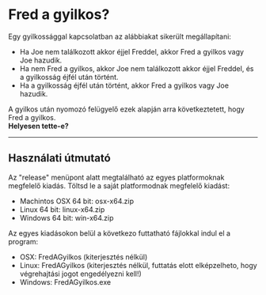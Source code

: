 # Fred a gyilkos?

Egy gyilkossággal kapcsolatban az alábbiakat sikerült megállapítani:
- Ha Joe nem találkozott akkor éjjel Freddel, akkor Fred a gyilkos vagy Joe hazudik.
- Ha nem Fred a gyilkos, akkor Joe nem találkozott akkor éjjel Freddel, és a gyilkosság éjfél után történt.
- Ha a gyilkosság éjfél után történt, akkor Fred a gyilkos vagy Joe hazudik.

A gyilkos után nyomozó felügyelő ezek alapján arra következtetett, hogy Fred a gyilkos.  
**Helyesen tette-e?**

---
## Használati útmutató

Az "release" menüpont alatt megtalálható az egyes platformoknak megfelelő kiadás. Töltsd le a saját platformodnak megfelelő kiadást:
- Machintos OSX 64 bit: osx-x64.zip
- Linux 64 bit: linux-x64.zip
- Windows 64 bit: win-x64.zip
	
Az egyes kiadásokon belül a következo futtatható fájlokkal indul el a program:
- OSX: FredAGyilkos (kiterjesztés nélkül)
- Linux: FredAGyilkos (kiterjesztés nélkül, futtatás elott elképzelheto, hogy végrehajtási jogot engedélyezni kell!)
- Windows: FredAGyilkos.exe
